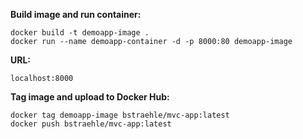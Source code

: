 **Build image and run container:**  

```
docker build -t demoapp-image .  
docker run --name demoapp-container -d -p 8000:80 demoapp-image  
```

**URL:**  

```
localhost:8000  
```

**Tag image and upload to Docker Hub:**  

```
docker tag demoapp-image bstraehle/mvc-app:latest  
docker push bstraehle/mvc-app:latest  
```
